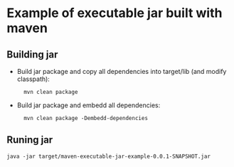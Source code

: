 Example of executable jar built with maven
==========================================

Building jar
------------

* Build jar package and copy all dependencies into target/lib (and modify classpath):
		
		mvn clean package

* Build jar package and embedd all dependencies:
		
		mvn clean package -Dembedd-dependencies

Runing jar
----------
	
	java -jar target/maven-executable-jar-example-0.0.1-SNAPSHOT.jar

